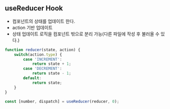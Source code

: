 ## useReducer Hook

- 컴포넌트의 상태를 업데이트 한다.
- action 기반 업데이트
- 상태 업데이트 로직을 컴포넌트 밖으로 분리 가능(다른 파일에 작성 후 불러올 수 있다.)
```JavaScript
function reducer(state, action) {
    switch(action.type) {
        case 'INCREMENT':
            return state + 1;
        case 'DECREMENT':
            return state - 1;
        default:
            return state;
    }
}
```
```JavaScript
const [number, dispatch] = useReducer(reducer, 0);
```